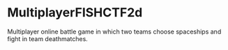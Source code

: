 # MultiplayerFISHCTF2d
Multiplayer online battle game in which two teams choose spaceships and fight in team deathmatches.
